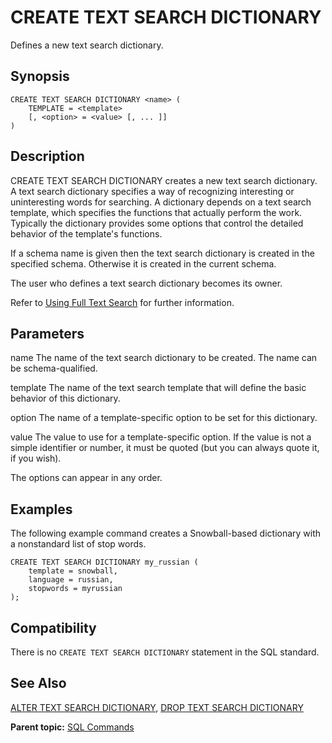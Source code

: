 # CREATE TEXT SEARCH DICTIONARY 

Defines a new text search dictionary.

## <a id="section2"></a>Synopsis 

``` {#sql_command_synopsis}
CREATE TEXT SEARCH DICTIONARY <name> (
    TEMPLATE = <template>
    [, <option> = <value> [, ... ]]
)
```

## <a id="section3"></a>Description 

CREATE TEXT SEARCH DICTIONARY creates a new text search dictionary. A text search dictionary specifies a way of recognizing interesting or uninteresting words for searching. A dictionary depends on a text search template, which specifies the functions that actually perform the work. Typically the dictionary provides some options that control the detailed behavior of the template's functions.

If a schema name is given then the text search dictionary is created in the specified schema. Otherwise it is created in the current schema.

The user who defines a text search dictionary becomes its owner.

Refer to [Using Full Text Search](../../admin_guide/textsearch/full-text-search.html#full-text-search) for further information.

## <a id="section4"></a>Parameters 

name
The name of the text search dictionary to be created. The name can be schema-qualified.

template
The name of the text search template that will define the basic behavior of this dictionary.

option
The name of a template-specific option to be set for this dictionary.

value
The value to use for a template-specific option. If the value is not a simple identifier or number, it must be quoted \(but you can always quote it, if you wish\).

The options can appear in any order.

## <a id="section5"></a>Examples 

The following example command creates a Snowball-based dictionary with a nonstandard list of stop words.

```
CREATE TEXT SEARCH DICTIONARY my_russian (
    template = snowball,
    language = russian,
    stopwords = myrussian
);
```

## <a id="section6"></a>Compatibility 

There is no `CREATE TEXT SEARCH DICTIONARY` statement in the SQL standard.

## <a id="section7"></a>See Also 

[ALTER TEXT SEARCH DICTIONARY](ALTER_TEXT_SEARCH_DICTIONARY.html), [DROP TEXT SEARCH DICTIONARY](DROP_TEXT_SEARCH_DICTIONARY.html)

**Parent topic:** [SQL Commands](../sql_commands/sql_ref.html)

